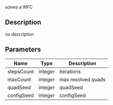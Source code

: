 solves a WFC



## Description
no description
## Parameters

<table>
<thead>
	<tr>
		<th>Name</th>
		<th>Type</th>
		<th>Description</th>
	</tr>
</thead>
<tr>
	<td>stepsCount</td>
	<td><div class='bg-orange-800 px-2 py-px text-white rounded-sm'>integer</div></td>
	<td>iterations</td>
</tr>
<tr>
	<td>maxCount</td>
	<td><div class='bg-orange-800 px-2 py-px text-white rounded-sm'>integer</div></td>
	<td>max resolved quads</td>
</tr>
<tr>
	<td>quadSeed</td>
	<td><div class='bg-orange-800 px-2 py-px text-white rounded-sm'>integer</div></td>
	<td>quadSeed</td>
</tr>
<tr>
	<td>configSeed</td>
	<td><div class='bg-orange-800 px-2 py-px text-white rounded-sm'>integer</div></td>
	<td>configSeed</td>
</tr>
</table>